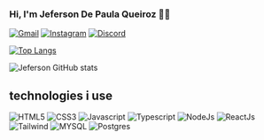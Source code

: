 ### Hi, I'm Jeferson De Paula Queiroz 🙋‍♂️

[![Gmail](https://img.shields.io/badge/Facebook-1877F2?style=for-the-badge&logo=facebook&logoColor=white)](https://www.facebook.com/jeferson.depaulaqueiroz)
[![Instagram](https://img.shields.io/badge/Instagram-E4405F?style=for-the-badge&logo=instagram&logoColor=white)](https://www.instagram.com/jef.nho/)
[![Discord](https://img.shields.io/badge/Discord-7289DA?style=for-the-badge&logo=discord&logoColor=white)](jeffer#0503)

[![Top Langs](https://github-readme-stats.vercel.app/api/top-langs/?username=jefersoncoder)](https://github.com/anuraghazra/github-readme-stats)

![Jeferson GitHub stats](https://github-readme-stats.vercel.app/api?username=jefersoncoder&show_icons=true&theme=radical)

## technologies i use

<div styles="display:inline_block">
    <img alt="HTML5" src="https://img.shields.io/badge/HTML5-E34F26?style=for-the-badge&logo=html5&logoColor=white" />
    <img alt="CSS3" src="https://img.shields.io/badge/CSS3-1572B6?style=for-the-badge&logo=css3&logoColor=white" />
    <img alt="Javascript" src="https://img.shields.io/badge/JavaScript-F7DF1E?style=for-the-badge&logo=javascript&logoColor=black" />
    <img alt="Typescript" src="https://img.shields.io/badge/TypeScript-007ACC?style=for-the-badge&logo=typescript&logoColor=white" />
    <img alt="NodeJs" src="https://img.shields.io/badge/Node.js-43853D?style=for-the-badge&logo=node.js&logoColor=white" />
    <img alt="ReactJs" src="https://img.shields.io/badge/React-20232A?style=for-the-badge&logo=react&logoColor=61DAFB" />
    <img alt="Tailwind" src="https://img.shields.io/badge/Tailwind_CSS-38B2AC?style=for-the-badge&logo=tailwind-css&logoColor=white" />
     <img alt="MYSQL" src="https://img.shields.io/badge/MySQL-00000F?style=for-the-badge&logo=mysql&logoColor=white" />
     <img alt="Postgres" src="https://img.shields.io/badge/PostgreSQL-316192?style=for-the-badge&logo=postgresql&logoColor=white" />
</div>
